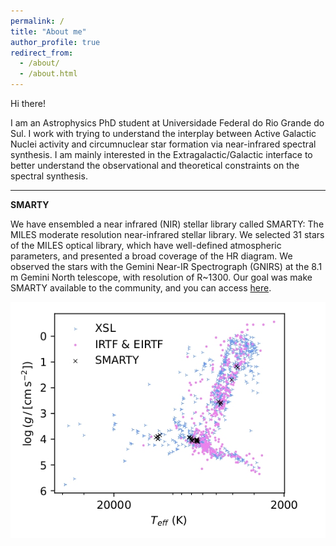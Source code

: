 ```yaml
---
permalink: /
title: "About me"
author_profile: true
redirect_from: 
  - /about/
  - /about.html
---
```


Hi there!

I am an Astrophysics PhD student at Universidade Federal do Rio Grande do Sul. I work with trying to understand the interplay between Active Galactic Nuclei activity and circumnuclear star formation via near-infrared spectral synthesis. I am mainly interested in the Extragalactic/Galactic interface to better understand the observational and theoretical constraints on the spectral synthesis.

---

**SMARTY**

We have ensembled a near infrared (NIR) stellar library called SMARTY: The MILES moderate resolution near-infrared stellar library. We selected 31 stars of the MILES optical library, which have well-defined atmospheric parameters, and presented a broad coverage of the HR diagram. We observed the stars with the Gemini Near-IR Spectrograph (GNIRS) at the 8.1 m Gemini North telescope, with resolution of R~1300. Our goal was make SMARTY available to the community, and you can access [here](https://www.if.ufrgs.br/~riffel/smarty/).

![The HR diagram for NIR stellar libraries.](/images/SMARTY-HR.jpg "The HR diagram for NIR stellar libraries.")
